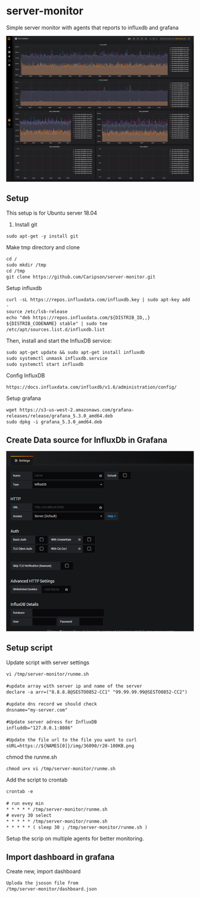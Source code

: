 # server-monitor

Simple server monitor with agents that reports to influxdb and grafana

![Screenshot](dashboard.png)


## Setup

This setup is for Ubuntu server 18.04


1. Install git

```
sudo apt-get -y install git

```

Make tmp directory and clone

```
cd /
sudo mkdir /tmp
cd /tmp
git clone https://github.com/Caripson/server-monitor.git
```

Setup influxdb

```
curl -sL https://repos.influxdata.com/influxdb.key | sudo apt-key add -
source /etc/lsb-release
echo "deb https://repos.influxdata.com/${DISTRIB_ID,,} ${DISTRIB_CODENAME} stable" | sudo tee /etc/apt/sources.list.d/influxdb.list

```

Then, install and start the InfluxDB service:

```
sudo apt-get update && sudo apt-get install influxdb
sudo systemctl unmask influxdb.service
sudo systemctl start influxdb
```

Config InfluxDB

```
https://docs.influxdata.com/influxdb/v1.6/administration/config/
```

Setup grafana

```
wget https://s3-us-west-2.amazonaws.com/grafana-releases/release/grafana_5.3.0_amd64.deb
sudo dpkg -i grafana_5.3.0_amd64.deb
```

## Create Data source for InfluxDb in Grafana

![Screenshot](influxdb-grafana.png)

## Setup script

Update script with server settings

```
vi /tmp/server-monitor/runme.sh

#update array with server ip and name of the server
declare -a arr=("8.8.8.8@SESTO0852-CC1" "99.99.99.99@SESTO0852-CC2")

#update dns record we should check
dnsname="my-server.com"

#Update server adress for InfluxDB
influddb="127.0.0.1:8086"

#Update the file url to the file you want to curl
sURL=https://${NAMES[0]}/img/36090/r20-100KB.png
```

chmod the runme.sh

```
chmod u+x vi /tmp/server-monitor/runme.sh

```

Add the script to crontab

```
crontab -e

# run evey min
* * * * * /tmp/server-monitor/runme.sh
# every 30 select
* * * * * /tmp/server-monitor/runme.sh
* * * * * ( sleep 30 ; /tmp/server-monitor/runme.sh )
```
Setup the scrip on multiple agents for better monitoring.

## Import dashboard in grafana

Create new, import dashboard

```
Uploda the jsoson file from
/tmp/server-monitor/dashboard.json
```
